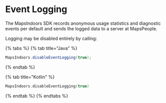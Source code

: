 # Event Logging

The MapsIndoors SDK records anonymous usage statistics and diagnostic events per default and sends the logged data to a server at MapsPeople.

Logging may be disabled entirely by calling:

{% tabs %}
{% tab title="Java" %}
```java
MapsIndoors.disableEventLogging(true);
```
{% endtab %}

{% tab title="Kotlin" %}
```kotlin
MapsIndoors.disableEventLogging(true)
```
{% endtab %}
{% endtabs %}

